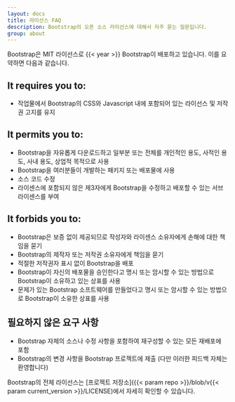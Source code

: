 ```yaml
---
layout: docs
title: 라이선스 FAQ
description: Bootstrap의 오픈 소스 라이선스에 대해서 자주 묻는 질문입니다.
group: about
---
```


Bootstrap은 MIT 라이선스로 {{< year >}} Bootstrap이 배포하고 있습니다. 이를 요약하면 다음과 같습니다.

## It requires you to:

- 작업물에서 Bootstrap의 CSS와 Javascript 내에 포함되어 있는 라이선스 및 저작권 고지를 유지

## It permits you to:

- Bootstrap을 자유롭게 다운로드하고 일부분 또는 전체를 개인적인 용도, 사적인 용도, 사내 용도, 상업적 목적으로 사용
- Bootstrap을 여러분들이 개발하는 패키지 또는 배포물에 사용
- 소스 코드 수정
- 라이센스에 포함되지 않은 제3자에게 Bootstrap을 수정하고 배포할 수 있는 서브라이센스를 부여

## It forbids you to:

- Bootstrap은 보증 없이 제공되므로 작성자와 라이센스 소유자에게 손해에 대한 책임을 묻기
- Bootstrap의 제작자 또는 저작권 소유자에게 책임을 묻기
- 적절한 저작권자 표시 없이 Bootstrap을 배포
- Bootstrap이 자신의 배포물을 승인한다고 명시 또는 암시할 수 있는 방법으로 Bootstrap이 소유하고 있는 상표를 사용
- 문제가 있는 Bootstrap 소프트웨어를 만들었다고 명시 또는 암시할 수 있는 방법으로 Bootstrap이 소유한 상표를 사용

## 필요하지 않은 요구 사항

- Bootstrap 자체의 소스나 수정 사항을 포함하여 재구성할 수 있는 모든 재배포에 포함
- Bootstrap의 변경 사항을 Bootstrap 프로젝트에 제출 (다만 이러한 피드백 자체는 환영합니다)

Bootstrap의 전체 라이선스는 [프로젝트 저장소]({{< param repo >}}/blob/v{{< param current_version >}}/LICENSE)에서 자세히 확인할 수 있습니다.
